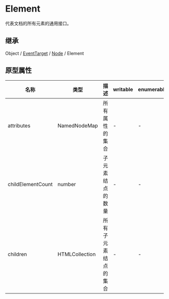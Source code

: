 # Element

代表文档的所有元素的通用接口。

## 继承

Object / [EventTarget](EventTarget.md) / [Node](Node.md) / Element


## 原型属性

| 名称 | 类型 | 描述 |  writable | enumerable | configurable |
|---|---|---|---|---|---|
| attributes | NamedNodeMap | 所有属性的集合 | - | - | - |
| childElementCount | number | 子元素结点的数量 | - | - | - |
| children | HTMLCollection | 所有子元素结点的集合 | - | - | - | 